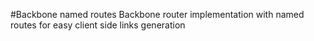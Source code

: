 #Backbone named routes
Backbone router implementation with named routes for easy client side links generation
